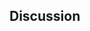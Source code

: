 ## Discussion

<!--
-summarize results and why it is important
"We have shown that..." something like that
RE-READ INTRODUCTION TO SEE WHAT WE PROMISED THERE
- for the clustering part, we are using S-MultiXcan results which have no direction of effects; this only allows us to infer that traits in the same cluster might be affected by the same processes, but we have less information to infer directionality

- We depend a lot on good resources and annotations of gene expression data.
For example, LV136 was associated with CAD and fibroblasts were at the top, but with a high variance/variability: where are those fibroblasts from? where they treated with different compounds, sampled under different conditions?
Resources to improve annotation of gene expression data will be fundamental to under these questions.

- our approach uses a hard clustering method, which exclusively assigns a trait to a cluster.
this limits the ability to capture more complex relationships where one transcriptional process might be affecting several different traits.
the behavior of traits moving to different clusters or subbranches shows this complexity
this happens becase the models we use take into account all latent variables when computing a distance between a pair of traits
a more flexible approach, such as biclustering methods, might be helpful to detect these more complex scenarios

- advantages of our approach (more robust to noise, method is intuitive and computationally simple to implement, etc)

- TWAS are subject to many vulnerabilities; we show in this paper that a gene module perspective can reduce noisy associations and more clearly reveal meaningful processes underlying disease.
- The approach is promising for a drug repurposing scenario, and also study potential adverse effects.
- In line with previous studies showing that drugs with genetic support are more likely to succeed [https://www.nature.com/articles/ng.3314 https://www.nature.com/articles/nn.4618], we show that a gene module perspetive can more accurately predict known therapeutics, and potentially serve as a more effective drug repositioning framework.

- if there is module that is missing in our models, we will have less performance

- Although we focused on TWAS and PrediXcan, our approach does not depend on a particular gene-based test.

- the importance to invest more resources in finding gene co-expression patterns to increase the number of potential gene modules
- one disadvantage is that we have a limited amount of genes, only 6.000 out of 22k in phenomexcan;
more sophisticated methods for gene co-expression pattern discovery are needed to expand the implications of these analyses and cover more contexts.
- this limited amount of genes makes our approach biased to already known pathways and mechanisms
- maybe something saying that we work at the gene-level, not SNP-level, not sure; in the heritability paper (nat gen) they said one limitation of their approach is that they need a matched LD reference panel. I think we don't need that reference panel.
-->
